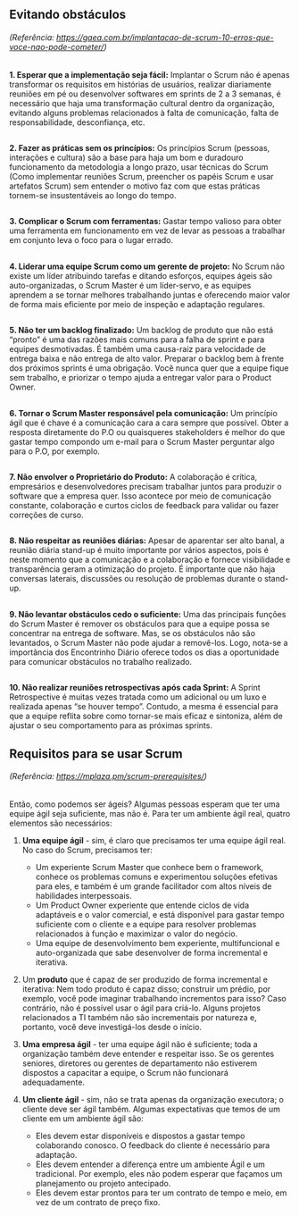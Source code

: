 ## Evitando obstáculos
###### (Referência: https://gaea.com.br/implantacao-de-scrum-10-erros-que-voce-nao-pode-cometer/)
##
**1. Esperar que a implementação seja fácil:** Implantar o Scrum não é apenas transformar os requisitos em histórias de usuários, realizar diariamente reuniões em pé ou desenvolver softwares em sprints de 2 a 3 semanas, é necessário que haja uma transformação cultural dentro da organização, evitando alguns problemas relacionados à falta de comunicação, falta de responsabilidade, desconfiança, etc.
##
**2. Fazer as práticas sem os princípios:** Os princípios Scrum (pessoas, interações e cultura) são a base para haja um  bom e duradouro funcionamento da metodologia a longo prazo, usar técnicas do Scrum (Como implementar reuniões Scrum, preencher os papéis Scrum e usar artefatos Scrum) sem entender o motivo faz com que estas práticas tornem-se insustentáveis ao longo do tempo.
##
**3. Complicar o Scrum com ferramentas:** Gastar tempo valioso para obter uma ferramenta em funcionamento em vez de levar as pessoas a trabalhar em conjunto leva o foco para o lugar errado. 
##
**4. Liderar uma equipe Scrum como um gerente de projeto:** No Scrum não existe um líder atribuindo tarefas e ditando esforços, equipes ágeis são auto-organizadas, o Scrum Master é um líder-servo, e as equipes aprendem a se tornar melhores trabalhando juntas e oferecendo maior valor de forma mais eficiente por meio de inspeção e adaptação regulares. 
##
**5. Não ter um backlog finalizado:** Um backlog de produto que não está “pronto” é uma das razões mais comuns para a falha de sprint e para equipes desmotivadas. É também uma causa-raiz para velocidade de entrega baixa e não entrega de alto valor.
Preparar o backlog bem à frente dos próximos sprints é uma obrigação. Você nunca quer que a equipe fique sem trabalho, e priorizar o tempo ajuda a entregar valor para o Product Owner.
##
**6. Tornar o Scrum Master responsável pela comunicação:** Um princípio ágil que é chave é a comunicação cara a cara sempre que possível. Obter a resposta diretamente do P.O ou quaisqueres stakeholders é melhor do que gastar tempo compondo um e-mail para o Scrum Master perguntar algo para o P.O, por exemplo.
##
**7. Não envolver o Proprietário do Produto:** A colaboração é crítica, empresários e desenvolvedores precisam trabalhar juntos para produzir o software que a empresa quer. Isso acontece por meio de comunicação constante, colaboração e curtos ciclos de feedback para validar ou fazer correções de curso.
##
**8. Não respeitar as reuniões diárias:** Apesar de aparentar ser alto banal, a reunião diária stand-up é muito importante por vários aspectos, pois é neste momento que a comunicação e a colaboração e fornece visibilidade e transparência geram a otimização do projeto. É importante que não haja conversas laterais, discussões ou resolução de problemas durante o stand-up. 
##
**9. Não levantar obstáculos cedo o suficiente:** Uma das principais funções do Scrum Master é remover os obstáculos para que a equipe possa se concentrar na entrega de software. Mas, se os obstáculos não são levantados, o Scrum Master não pode ajudar a removê-los. Logo, nota-se a importância dos Encontrinho Diário oferece todos os dias a oportunidade para comunicar obstáculos no trabalho realizado.  
##
**10. Não realizar reuniões retrospectivas após cada Sprint:** A Sprint Retrospective é muitas vezes tratada como um adicional ou um luxo e realizada apenas “se houver tempo”. Contudo, a mesma é essencial para que a equipe reflita sobre como tornar-se mais eficaz e sintoniza, além de ajustar o seu comportamento para as próximas sprints.

## Requisitos para se usar Scrum
###### (Referência: https://mplaza.pm/scrum-prerequisites/)
##
Então, como podemos ser ágeis? Algumas pessoas esperam que ter uma equipe ágil seja suficiente, mas não é. Para ter um ambiente ágil real, quatro elementos são necessários:
1.  **Uma equipe ágil** - sim, é claro que precisamos ter uma equipe ágil real. No caso do Scrum, precisamos ter:
    * Um experiente Scrum Master que conhece bem o framework, conhece os problemas comuns e experimentou soluções efetivas para eles, e também é um grande facilitador com altos níveis de habilidades interpessoais.
    * Um Product Owner experiente que entende ciclos de vida adaptáveis e o valor comercial, e está disponível para gastar tempo suficiente com o cliente e a equipe para resolver problemas relacionados à função e maximizar o valor do negócio.
    * Uma equipe de desenvolvimento bem experiente, multifuncional e auto-organizada que sabe desenvolver de forma incremental e iterativa.

2. Um **produto** que é capaz de ser produzido de forma incremental e iterativa: Nem todo produto é capaz disso; construir um prédio, por exemplo, você pode imaginar trabalhando incrementos para isso? Caso contrário, não é possível usar o ágil para criá-lo. Alguns projetos relacionados a TI também não são incrementais por natureza e, portanto, você deve investigá-los desde o início.
3. **Uma empresa ágil** - ter uma equipe ágil não é suficiente; toda a organização também deve entender e respeitar isso. Se os gerentes seniores, diretores ou gerentes de departamento não estiverem dispostos a capacitar a equipe, o Scrum não funcionará adequadamente.
4. **Um cliente ágil** - sim, não se trata apenas da organização executora; o cliente deve ser ágil também. Algumas expectativas que temos de um cliente em um ambiente ágil são:
    * Eles devem estar disponíveis e dispostos a gastar tempo colaborando conosco. O feedback do cliente é necessário para adaptação.
    * Eles devem entender a diferença entre um ambiente Ágil e um tradicional. Por exemplo, eles não podem esperar que façamos um planejamento ou projeto antecipado.
    * Eles devem estar prontos para ter um contrato de tempo e meio, em vez de um contrato de preço fixo.
